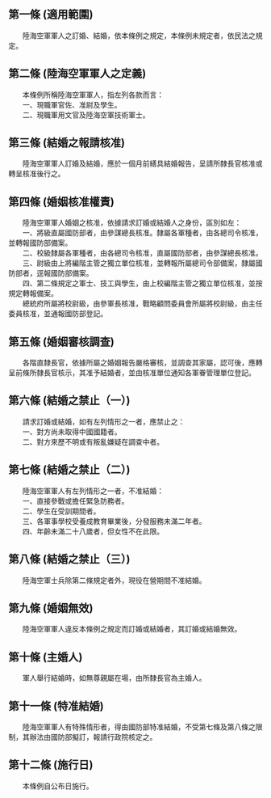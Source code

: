 第一條 (適用範圍)
-----------------
　　陸海空軍軍人之訂婚、結婚，依本條例之規定，本條例未規定者，依民法之規定。  


第二條 (陸海空軍軍人之定義)
---------------------------
　　本條例所稱陸海空軍軍人，指左列各款而言：  
　　一、現職軍官佐、准尉及學生。  
　　二、現職軍用文官及陸海空軍技術軍士。  


第三條 (結婚之報請核准)
-----------------------
　　陸海空軍軍人訂婚及結婚，應於一個月前繕具結婚報告，呈請所隸長官核准或轉呈核准後行之。  


第四條 (婚姻核准權責)
---------------------
　　陸海空軍軍人婚姻之核准，依據請求訂婚或結婚人之身份，區別如左：  
　　一、將級直屬國防部者，由參謀總長核准。隸屬各軍種者，由各總司令核准，並轉報國防部備案。  
　　二、校級隸屬各軍種者，由各總司令核准，直屬國防部者，由參謀總長核准。  
　　三、尉級由上將編階主管之獨立單位核准，並轉報所屬總司令部備案，隸屬國防部者，逕報國防部備案。  
　　四、第二條規定之軍士、技工與學生，由上校編階主管之獨立單位核准，並按規定轉報備案。  
　　總統府所屬將校尉級，由參軍長核准，戰略顧問委員會所屬將校尉級，由主任委員核准，並通報國防部登記。  


第五條 (婚姻審核調查)
---------------------
　　各階直隸長官，依據所屬之婚姻報告嚴格審核，並調查其家屬，認可後，應轉呈前條所隸長官核示，其准予結婚者，並由核准單位通知各軍眷管理單位登記。  


第六條 (結婚之禁止（一）)
-------------------------
　　請求訂婚或結婚，如有左列情形之一者，應禁止之：  
　　一、對方尚未取得中國國籍者。  
　　二、對方來歷不明或有叛亂嫌疑在調查中者。  


第七條 (結婚之禁止（二）)
-------------------------
　　陸海空軍軍人有左列情形之一者，不准結婚：  
　　一、直接參戰或擔任緊急防務者。  
　　二、學生在受訓期間者。  
　　三、各軍事學校受養成教育畢業後，分發服務未滿二年者。  
　　四、年齡未滿二十八歲者，但女性不在此限。  


第八條 (結婚之禁止（三）)
-------------------------
　　陸海空軍士兵除第二條規定者外，現役在營期間不准結婚。  


第九條 (婚姻無效)
-----------------
　　陸海空軍軍人違反本條例之規定而訂婚或結婚者，其訂婚或結婚無效。  


第十條 (主婚人)
---------------
　　軍人舉行結婚時，如無尊親屬在場，由所隸長官為主婚人。  


第十一條 (特准結婚)
-------------------
　　陸海空軍軍人有特殊情形者，得由國防部特准結婚，不受第七條及第八條之限制，其辦法由國防部擬訂，報請行政院核定之。  


第十二條 (施行日)
-----------------
　　本條例自公布日施行。